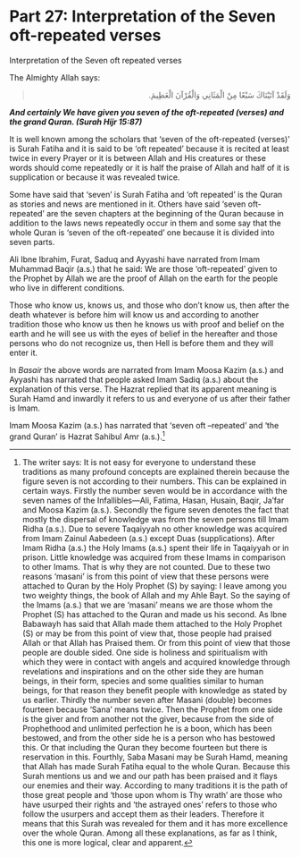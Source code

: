 Part 27: Interpretation of the Seven oft-repeated verses
========================================================

Interpretation of the Seven oft repeated verses

The Almighty Allah says:

<blockquote dir="rtl">
  <p>
وَلَقَدْ آتَيْنَاكَ سَبْعًا مِنْ الْمَثَانِي وَالْقُرْآنَ الْعَظِيمَ.
  </p>
</blockquote>

***And certainly We have given you seven of the oft-repeated (verses)
and the grand Quran. (Surah Hijr 15:87)***

It is well known among the scholars that ‘seven of the oft-repeated
(verses)’ is Surah Fatiha and it is said to be ‘oft repeated’ because it
is recited at least twice in every Prayer or it is between Allah and His
creatures or these words should come repeatedly or it is half the praise
of Allah and half of it is supplication or because it was revealed
twice.

Some have said that ‘seven’ is Surah Fatiha and ‘oft repeated’ is the
Quran as stories and news are mentioned in it. Others have said ‘seven
oft-repeated’ are the seven chapters at the beginning of the Quran
because in addition to the laws news repeatedly occur in them and some
say that the whole Quran is ‘seven of the oft-repeated’ one because it
is divided into seven parts.

Ali Ibne Ibrahim, Furat, Saduq and Ayyashi have narrated from Imam
Muhammad Baqir (a.s.) that he said: We are those ‘oft-repeated’ given to
the Prophet by Allah we are the proof of Allah on the earth for the
people who live in different conditions.

Those who know us, knows us, and those who don’t know us, then after the
death whatever is before him will know us and according to another
tradition those who know us then he knows us with proof and belief on
the earth and he will see us with the eyes of belief in the hereafter
and those persons who do not recognize us, then Hell is before them and
they will enter it.

In *Basair* the above words are narrated from Imam Moosa Kazim (a.s.)
and Ayyashi has narrated that people asked Imam Sadiq (a.s.) about the
explanation of this verse. The Hazrat replied that its apparent meaning
is Surah Hamd and inwardly it refers to us and everyone of us after
their father is Imam.

Imam Moosa Kazim (a.s.) has narrated that ‘seven oft –repeated’ and ‘the
grand Quran’ is Hazrat Sahibul Amr (a.s.).[^1]

[^1]: The writer says: It is not easy for everyone to understand these
traditions as many profound concepts are explained therein because the
figure seven is not according to their numbers. This can be explained in
certain ways. Firstly the number seven would be in accordance with the
seven names of the Infallibles—Ali, Fatima, Hasan, Husain, Baqir, Ja’far
and Moosa Kazim (a.s.). Secondly the figure seven denotes the fact that
mostly the dispersal of knowledge was from the seven persons till Imam
Ridha (a.s.). Due to severe Taqaiyyah no other knowledge was acquired
from Imam Zainul Aabedeen (a.s.) except Duas (supplications). After Imam
Ridha (a.s.) the Holy Imams (a.s.) spent their life in Taqaiyyah or in
prison. Little knowledge was acquired from these Imams in comparison to
other Imams. That is why they are not counted. Due to these two reasons
‘masani’ is from this point of view that these persons were attached to
Quran by the Holy Prophet (S) by saying: I leave among you two weighty
things, the book of Allah and my Ahle Bayt. So the saying of the Imams
(a.s.) that we are ‘masani’ means we are those whom the Prophet (S) has
attached to the Quran and made us his second. As Ibne Babawayh has said
that Allah made them attached to the Holy Prophet (S) or may be from
this point of view that, those people had praised Allah or that Allah
has Praised them. Or from this point of view that those people are
double sided. One side is holiness and spiritualism with which they were
in contact with angels and acquired knowledge through revelations and
inspirations and on the other side they are human beings, in their form,
species and some qualities similar to human beings, for that reason they
benefit people with knowledge as stated by us earlier. Thirdly the
number seven after Masani (double) becomes fourteen because ‘Sana’ means
twice. Then the Prophet from one side is the giver and from another not
the giver, because from the side of Prophethood and unlimited perfection
he is a boon, which has been bestowed, and from the other side he is a
person who has bestowed this. Or that including the Quran they become
fourteen but there is reservation in this. Fourthly, Saba Masani may be
Surah Hamd, meaning that Allah has made Surah Fatiha equal to the whole
Quran. Because this Surah mentions us and we and our path has been
praised and it flays our enemies and their way. According to many
traditions it is the path of those great people and ‘those upon whom is
Thy wrath’ are those who have usurped their rights and ‘the astrayed
ones’ refers to those who follow the usurpers and accept them as their
leaders. Therefore it means that this Surah was revealed for them and it
has more excellence over the whole Quran. Among all these explanations,
as far as I think, this one is more logical, clear and apparent.



